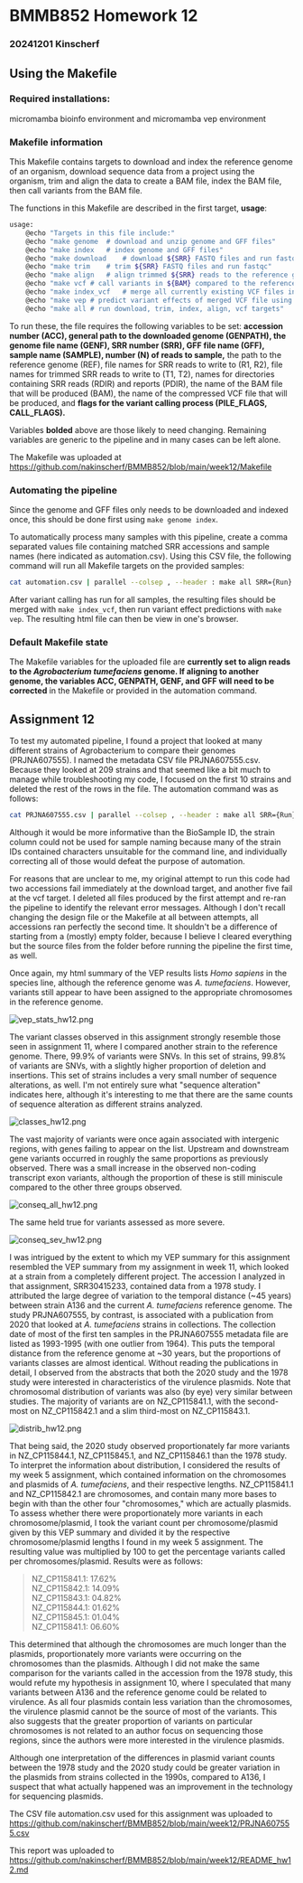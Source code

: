# BMMB852 Homework 12
### 20241201 Kinscherf

## Using the Makefile
### Required installations:
micromamba bioinfo environment and micromamba vep environment

### Makefile information
This Makefile contains targets to download and index the reference genome of an organism, download sequence data from a project using the organism, trim and align the data to create a BAM file, index the BAM file, then call variants from the BAM file. 

The functions in this Makefile are described in the first target, **usage**:
```bash
usage:
	@echo "Targets in this file include:"
	@echo "make genome	# download and unzip genome and GFF files"
	@echo "make index	# index genome and GFF files"
	@echo "make download	# download ${SRR} FASTQ files and run fastqc"
	@echo "make trim	# trim ${SRR} FASTQ files and run fastqc"
	@echo "make align	# align trimmed ${SRR} reads to the reference genome"
	@echo "make vcf	# call variants in ${BAM} compared to the reference genome"
	@echo "make index_vcf	# merge all currently existing VCF files into one file, then index merged file"
	@echo "make vep	# predict variant effects of merged VCF file using vep environment"
	@echo "make all	# run download, trim, index, align, vcf targets"
```

To run these, the file requires the following variables to be set: **accession number (ACC), general path to the downloaded genome (GENPATH), the genome file name (GENF), SRR number (SRR), GFF file name (GFF), sample name (SAMPLE), number (N) of reads to sample,** the path to the reference genome (REF), file names for SRR reads to write to (R1, R2), file names for trimmed SRR reads to write to (T1, T2), names for directories containing SRR reads (RDIR) and reports (PDIR), the name of the BAM file that will be produced (BAM), the name of the compressed VCF file that will be produced, and **flags for the variant calling process (PILE_FLAGS, CALL_FLAGS).**

Variables **bolded** above are those likely to need changing. Remaining variables are generic to the pipeline and in many cases can be left alone.

The Makefile was uploaded at https://github.com/nakinscherf/BMMB852/blob/main/week12/Makefile

### Automating the pipeline
Since the genome and GFF files only needs to be downloaded and indexed once, this should be done first using ```make genome index```.

To automatically process many samples with this pipeline, create a comma separated values file containing matched SRR accessions and sample names (here indicated as automation.csv). Using this CSV file, the following command will run all Makefile targets on the provided samples:
```bash
cat automation.csv | parallel --colsep , --header : make all SRR={Run} SAMPLE={Name}
```
After variant calling has run for all samples, the resulting files should be merged with ```make index_vcf```, then run variant effect predictions with ```make vep```. The resulting html file can then be view in one's browser.
### Default Makefile state
The Makefile variables for the uploaded file are **currently set to align reads to the *Agrobacterium tumefaciens* genome. If aligning to another genome, the variables ACC, GENPATH, GENF, and GFF will need to be corrected** in the Makefile or provided in the automation command.

## Assignment 12

To test my automated pipeline, I found a project that looked at many different strains of Agrobacterium to compare their genomes (PRJNA607555). I named the metadata CSV file PRJNA607555.csv. Because they looked at 209 strains and that seemed like a bit much to manage while troubleshooting my code, I focused on the first 10 strains and deleted the rest of the rows in the file. The automation command was as follows:
```bash
cat PRJNA607555.csv | parallel --colsep , --header : make all SRR={Run} SAMPLE={BioSample}
```
Although it would be more informative than the BioSample ID, the strain column could not be used for sample naming because many of the strain IDs contained characters unsuitable for the command line, and individually correcting all of those would defeat the purpose of automation.

For reasons that are unclear to me, my original attempt to run this code had two accessions fail immediately at the download target, and another five fail at the vcf target. I deleted all files produced by the first attempt and re-ran the pipeline to identify the relevant error messages. Although I don't recall changing the design file or the Makefile at all between attempts, all accessions ran perfectly the second time. It shouldn't be a difference of starting from a (mostly) empty folder, because I believe I cleared everything but the source files from the folder before running the pipeline the first time, as well.

Once again, my html summary of the VEP results lists *Homo sapiens* in the species line, although the reference genome was *A. tumefaciens*. However, variants still appear to have been assigned to the appropriate chromosomes in the reference genome. 

![vep_stats_hw12.png](https://github.com/nakinscherf/BMMB852/blob/main/week12/vep_stats_hw12.png)

The variant classes observed in this assignment strongly resemble those seen in assignment 11, where I compared another strain to the reference genome. There, 99.9% of variants were SNVs. In this set of strains, 99.8% of variants are SNVs, with a slightly higher proportion of deletion and insertions. This set of strains includes a very small number of sequence alterations, as well. I'm not entirely sure what "sequence alteration" indicates here, although it's interesting to me that there are the same counts of sequence alteration as different strains analyzed.

![classes_hw12.png](https://github.com/nakinscherf/BMMB852/blob/main/week12/classes_hw12.png)

The vast majority of variants were once again associated with intergenic regions, with genes failing to appear on the list. Upstream and downstream gene variants occurred in roughly the same proportions as previously observed. There was a small increase in the observed non-coding transcript exon variants, although the proportion of these is still miniscule compared to the other three groups observed.

![conseq_all_hw12.png](https://github.com/nakinscherf/BMMB852/blob/main/week12/conseq_all_hw12.png)

The same held true for variants assessed as more severe.

![conseq_sev_hw12.png](https://github.com/nakinscherf/BMMB852/blob/main/week12/conseq_sev_hw12.png)

I was intrigued by the extent to which my VEP summary for this assignment resembled the VEP summary from my assignment in week 11, which looked at a strain from a completely different project. The accession I analyzed in that assignment, SRR30415233, contained data from a 1978 study. I attributed the large degree of variation to the temporal distance (~45 years) between strain A136 and the current *A. tumefaciens* reference genome. The study PRJNA607555, by contrast, is associated with a publication from 2020 that looked at *A. tumefaciens* strains in collections. The collection date of most of the first ten samples in the PRJNA607555 metadata file are listed as 1993-1995 (with one outlier from 1964). This puts the temporal distance from the reference genome at ~30 years, but the proportions of variants classes are almost identical. Without reading the publications in detail, I observed from the abstracts that both the 2020 study and the 1978 study were interested in characteristics of the virulence plasmids. Note that chromosomal distribution of variants was also (by eye) very similar between studies. The majority of variants are on NZ_CP115841.1, with the second-most on NZ_CP115842.1 and a slim third-most on NZ_CP115843.1.

![distrib_hw12.png](https://github.com/nakinscherf/BMMB852/blob/main/week12/distrib_hw12.png)

That being said, the 2020 study observed proportionately far more variants in NZ_CP115844.1, NZ_CP115845.1, and NZ_CP115846.1 than the 1978 study. To interpret the information about distribution, I considered the results of my week 5 assignment, which contained information on the chromosomes and plasmids of *A. tumefaciens*, and their respective lengths. NZ_CP115841.1 and NZ_CP115842.1 are chromosomes, and contain many more bases to begin with than the other four "chromosomes," which are actually plasmids. To assess whether there were proportionately more variants in each chromosome/plasmid, I took the variant count per chromosome/plasmid given by this VEP summary and divided it by the respective chromosome/plasmid lengths I found in my week 5 assignment. The resulting value was multiplied by 100 to get the percentage variants called per chromosomes/plasmid. Results were as follows:
> NZ_CP115841.1: 17.62% \
> NZ_CP115842.1: 14.09% \
> NZ_CP115843.1: 04.82% \
> NZ_CP115844.1: 01.62% \
> NZ_CP115845.1: 01.04% \
> NZ_CP115841.1: 06.60%
> 
This determined that although the chromosomes are much longer than the plasmids, proportionately more variants were occurring on the chromosomes than the plasmids. Although I did not make the same comparison for the variants called in the accession from the 1978 study, this would refute my hypothesis in assignment 10, where I speculated that many variants between A136 and the reference genome could be related to virulence. As all four plasmids contain less variation than the chromosomes, the virulence plasmid cannot be the source of most of the variants. This also suggests that the greater proportion of variants on particular chromosomes is not related to an author focus on sequencing those regions, since the authors were more interested in the virulence plasmids.

Although one interpretation of the differences in plasmid variant counts between the 1978 study and the 2020 study could be greater variation in the plasmids from strains collected in the 1990s, compared to A136, I suspect that what actually happened was an improvement in the technology for sequencing plasmids.

The CSV file automation.csv used for this assignment was uploaded to https://github.com/nakinscherf/BMMB852/blob/main/week12/PRJNA607555.csv

This report was uploaded to https://github.com/nakinscherf/BMMB852/blob/main/week12/README_hw12.md
